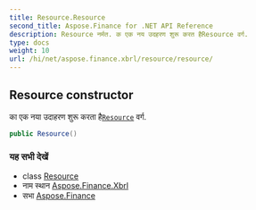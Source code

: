 ```yaml
---
title: Resource.Resource
second_title: Aspose.Finance for .NET API Reference
description: Resource नर्मत. क एक नय उदहरण शुरू करत हैResource वर्ग.
type: docs
weight: 10
url: /hi/net/aspose.finance.xbrl/resource/resource/
---
```

## Resource constructor

का एक नया उदाहरण शुरू करता है[`Resource`](../) वर्ग.

```csharp
public Resource()
```

### यह सभी देखें

* class [Resource](../)
* नाम स्थान [Aspose.Finance.Xbrl](../../resource/)
* सभा [Aspose.Finance](../../../)


